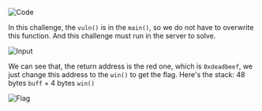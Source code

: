 ![Code](https://github.com/OceanTran999/CTFLearn/assets/100577019/d7d3a0f9-1bdf-4cc2-a84e-bf58dbf560a4)


In this challenge, the `vuln()` is in the `main()`, so we do not have to overwrite this function. And this challenge must run in the server to solve.

![Input](https://github.com/OceanTran999/CTFLearn/assets/100577019/3d673aaa-1a5c-444d-b45d-1360a7dfeef8)


We can see that, the return address is the red one, which is `0xdeadbeef`, we just change this address to the `win()` to get the flag. Here's the stack: 48 bytes `buff` + 4 bytes `win()`

![Flag](https://github.com/OceanTran999/CTFLearn/assets/100577019/ffe87b68-51a5-459c-b9f3-f590bae37332)
